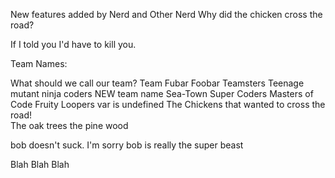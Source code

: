 New features added by Nerd and Other Nerd
Why did the chicken cross the road?

If I told you I'd have to kill you.

Team Names:

What should we call our team?
Team Fubar
Foobar Teamsters
Teenage mutant ninja coders
NEW team name 
Sea-Town Super Coders
Masters of Code
Fruity Loopers
var <teamName> is undefined
The Chickens that wanted to cross the road!     
The oak trees
the pine wood

bob doesn't suck. I'm sorry bob is really the super beast


Blah Blah Blah
